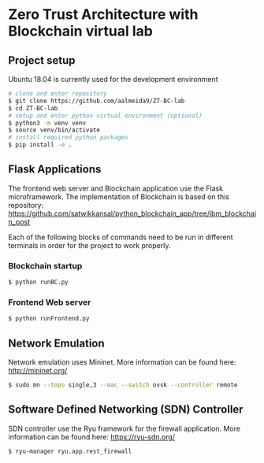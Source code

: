 # Zero Trust Architecture with Blockchain virtual lab

## Project setup

Ubuntu 18.04 is currently used for the development environment

```sh
# clone and enter repository
$ git clone https://github.com/aalmeida9/ZT-BC-lab
$ cd ZT-BC-lab
# setup and enter python virtual environment (optional)
$ python3 -m venv venv
$ source venv/bin/activate
# install required python packages
$ pip install -e .
```

## Flask Applications

The frontend web server and Blockchain application use the Flask microframework. The implementation of Blockchain is based on this repository: https://github.com/satwikkansal/python_blockchain_app/tree/ibm_blockchain_post

Each of the following blocks of commands need to be run in different terminals in order for the project to work properly.

### Blockchain startup

```sh
$ python runBC.py
```

### Frontend Web server

```sh
$ python runFrontend.py
```

## Network Emulation

Network emulation uses Mininet. More information can be found here: http://mininet.org/

```sh
$ sudo mn --topo single,3 --mac --switch ovsk --controller remote
```

## Software Defined Networking (SDN) Controller

SDN controller use the Ryu framework for the firewall application. More information can be found here: https://ryu-sdn.org/

```sh
$ ryu-manager ryu.app.rest_firewall
```
